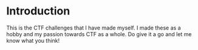 # Introduction
This is the CTF challenges that I have made myself. I made these as a hobby and my passion towards CTF as a whole. Do give it a go and let me know what you think!
